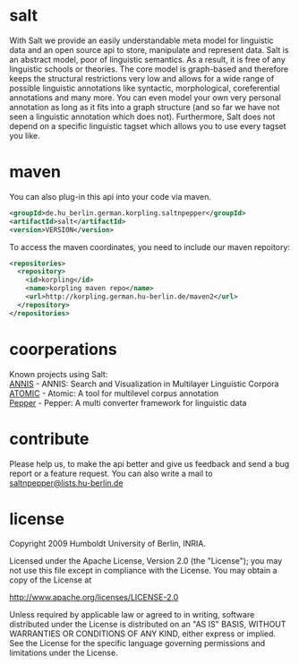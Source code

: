 salt
====

With Salt we provide an easily understandable meta model for linguistic data and an open source api to store, manipulate and represent data. Salt is an abstract model, poor of linguistic semantics. As a result, it is free of any linguistic schools or theories. The core model is graph-based and therefore keeps the structural restrictions very low and allows for a wide range of possible linguistic annotations like syntactic, morphological, coreferential annotations and many more. You can even model your own very personal annotation as long as it fits into a graph structure (and so far we have not seen a linguistic annotation which does not). Furthermore, Salt does not depend on a specific linguistic tagset which allows you to use every tagset you like.

maven
===
You can also plug-in this api into your code via maven. 

```xml
<groupId>de.hu_berlin.german.korpling.saltnpepper</groupId>
<artifactId>salt</artifactId>
<version>VERSION</version>
```

To access the maven coordinates, you need to include our maven repoitory:

```xml
<repositories>
  <repository>
    <id>korpling</id>
    <name>korpling maven repo</name>
    <url>http://korpling.german.hu-berlin.de/maven2</url>
  </repository>
</repositories>
```
coorperations
===
Known projects using Salt:<br/>
[ANNIS](http://www.sfb632.uni-potsdam.de/annis/index.html) - ANNIS: Search and Visualization in Multilayer Linguistic Corpora<br/>
[ATOMIC](http://linktype.iaa.uni-jena.de/atomic/) - Atomic: A tool for multilevel corpus annotation <br/>
[Pepper](http://u.hu-berlin.de/saltnpepper) - Pepper: A multi converter framework for linguistic data


contribute
===
Please help us, to make the api better and give us feedback and send a bug report or a feature request. You can also write a mail to saltnpepper@lists.hu-berlin.de

license
===
  Copyright 2009 Humboldt University of Berlin, INRIA.

  Licensed under the Apache License, Version 2.0 (the "License");
  you may not use this file except in compliance with the License.
  You may obtain a copy of the License at
 
  http://www.apache.org/licenses/LICENSE-2.0

  Unless required by applicable law or agreed to in writing, software
  distributed under the License is distributed on an "AS IS" BASIS,
  WITHOUT WARRANTIES OR CONDITIONS OF ANY KIND, either express or implied.
  See the License for the specific language governing permissions and
  limitations under the License.
